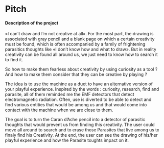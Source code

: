 <h1> Pitch</h1>
<h4> Description of the project</h4>
<p>«I can’t draw and I’m not creative at all». For the most part, the drawing is associated with gray pencil and a blank page on which a certain creativity must be found,  which is often accompanied by a family of frightening parasitics thoughts like «I don’t know how and what to draw». But in reality creativity can be found all around us, we just need to know how to search it to find it.</p>
<p>So how to make them fearless about creativity by using curiosity as a tool ? And how to make them consider that they can be creative by playing ?</p>
<p>The idea is to use the machine as a duet to have an alternative version of your playful experience. Inspired by the words : curiosity, research, find and parasite, all of them reminded me the EMF detectors that detect electromagnetic radiation. Often, use is diverted to be able to detect and find various entities that would be among us and that would come into contact with the machine when we are close to them.</p>
<p>The goal is to turn the Caran d’Ache pencil into a detector of parasitic thoughts that would prevent us from finding this creativity. The user could move all around to search and to erase those Parasites that live among us to finaly find his Creativity. At the end, the user can see the drawing of his/her playful experience and how the Parasite toughts impact on it.</p>